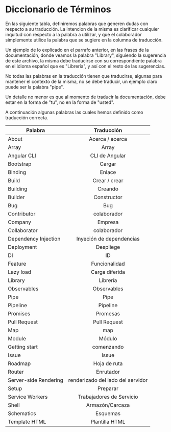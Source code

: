 # Diccionario de Términos

En las siguiente tabla, definiremos palabras que generen dudas con respecto a su traducción. La intencion de la misma es clarificar cualquier inquitud con respecto a la palabra a utilizar, y que el colaborador simplemente utilice la palabra que se sugiere en la columna de traducción.

Un ejemplo de lo explicado en el parrafo anterior, en las frases de la documentación, donde veamos la palabra "Library", siguiendo la sugerencia de este archivo, la misma debe traducirse con su correspondiente palabra en el idioma español que es "Librería", y así con el resto de las sugerencias.

No todas las palabras en la traducción tienen que traducirse, algunas para mantener el contexto de la misma, no se debe traducir, un ejemplo claro puede ser la palabra "pipe".

Un detalle no menor es que al momento de traducir la documentación, debe estar en la forma de "tu", no en la forma de "usted".

A continuación algunas palabras las cuales hemos definido como traducción correcta.

| Palabra | Traducción |
| ------------- |:------------------:| 
| About | Acerca / acerca |
| Array | Array |
| Angular CLI | CLI de Angular |
| Bootstrap | Cargar |
| Binding | Enlace |
| Build | Crear / crear | 
| Building | Creando | 
| Builder | Constructor |
| Bug | Bug |
| Contributor | colaborador |
| Company | Empresa |
| Collaborator | colaborador |
| Dependency Injection | Inyeción de dependencias |
| Deployment | Despliege |
| DI | ID |
| Feature | Funcionalidad |
| Lazy load | Carga diferida |
| Library | Librería |
| Observables | Observables |
| Pipe | Pipe |
| Pipeline | Pipeline |
| Promises | Promesas |
| Pull Request | Pull Request | 
| Map | map |
| Module | Módulo |
| Getting start | comenzando |
| Issue | Issue |
| Roadmap | Hoja de ruta |
| Router | Enrutador |
| Server-side Rendering | renderizado del lado del servidor |
| Setup | Preparar |
| Service Workers | Trabajadores de Servicio |
| Shell | Armazón/Carcaza |
| Schematics | Esquemas |
| Template HTML  | Plantilla HTML |
